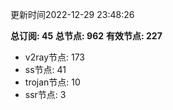 更新时间2022-12-29 23:48:26

**总订阅: 45**
**总节点: 962**
**有效节点: 227**
- v2ray节点: 173
- ss节点: 41
- trojan节点: 10
- ssr节点: 3
